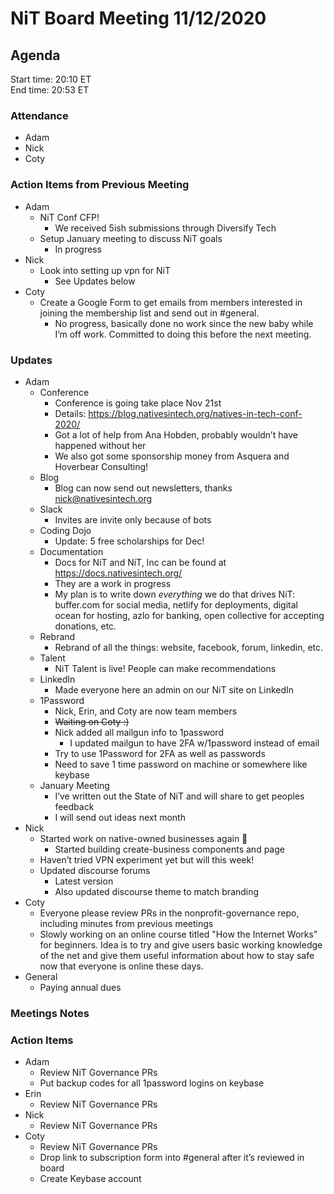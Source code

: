 # NiT Board Meeting 11/12/2020

## Agenda

Start time: 20:10 ET<br>
End time: 20:53 ET

### Attendance

* Adam
* Nick
* Coty

### Action Items from Previous Meeting

* Adam
    * NiT Conf CFP!
         * We received 5ish submissions through Diversify Tech
    * Setup January meeting to discuss NiT goals
         * In progress
* Nick
    * Look into setting up vpn for NiT
        * See Updates below
* Coty
    * Create a Google Form to get emails from members interested in joining the membership list and send out in #general.
        * No progress, basically done no work since the new baby while I’m off work. Committed to doing this before the next meeting.

### Updates

* Adam
    * Conference
        * Conference is going take place Nov 21st
        * Details: https://blog.nativesintech.org/natives-in-tech-conf-2020/
        * Got a lot of help from Ana Hobden, probably wouldn’t have happened without her
        * We also got some sponsorship money from Asquera and Hoverbear Consulting!
    * Blog
        * Blog can now send out newsletters, thanks nick@nativesintech.org
    * Slack
        * Invites are invite only because of bots
    * Coding Dojo
        * Update: 5 free scholarships for Dec!
    * Documentation
        * Docs for NiT and NiT, Inc can be found at https://docs.nativesintech.org/
        * They are a work in progress
        * My plan is to write down _everything_ we do that drives NiT: buffer.com for social media, netlify for deployments, digital ocean for hosting, azlo for banking, open collective for accepting donations,  etc.
    * Rebrand
        * Rebrand of all the things: website, facebook, forum, linkedin, etc.
    * Talent
        * NiT Talent is live! People can make recommendations
    * LinkedIn
        * Made everyone here an admin on our NiT site on LinkedIn
    * 1Password
        * Nick, Erin, and Coty are now team members
        * ~~Waiting on Coty :)~~
        * Nick added all mailgun info to 1password
            * I updated mailgun to have 2FA w/1password instead of email
        * Try to use 1Password for 2FA as well as passwords
        * Need to save 1 time password on machine or somewhere like keybase
    * January Meeting
        * I’ve written out the State of NiT and will share to get peoples feedback
        * I will send out ideas next month
* Nick
    * Started work on native-owned businesses again 😬
        * Started building create-business components and page
    * Haven’t tried VPN experiment yet but will this week!
    * Updated discourse forums
        * Latest version
        * Also updated discourse theme to match branding
* Coty
    * Everyone please review PRs in the nonprofit-governance repo, including minutes from previous meetings
    * Slowly working on an online course titled "How the Internet Works" for beginners. Idea is to try and give users basic working knowledge of the net and give them useful information about how to stay safe now that everyone is online these days.
* General
    * Paying annual dues

### Meetings Notes

### Action Items

* Adam
    * Review NiT Governance PRs
    * Put backup codes for all 1password logins on keybase
* Erin
    * Review NiT Governance PRs
* Nick
    * Review NiT Governance PRs
* Coty
    * Review NiT Governance PRs
    * Drop link to subscription form into #general after it’s reviewed in board
    * Create Keybase account
